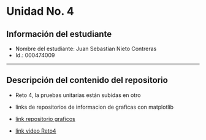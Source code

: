 # Unidad No. 4
## Información del estudiante  
- Nombre del estudiante: Juan Sebastian Nieto Contreras
- Id.: 000474009
---
## Descripción del contenido del repositorio  
- Reto 4, la pruebas unitarias están subidas en otro 

- links de repositorios de informacion de graficas con matplotlib 
- [link repositorio graficos](https://aprendeconalf.es/docencia/python/manual/matplotlib/) 
- [link video Reto4](https://youtu.be/iCyhtjRTfV4) 
